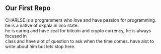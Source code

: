 ## Our First Repo

CHARLSE is a programmers who love and have passion for programming. <br> he is a native of okpala in imo state. <br> he is caring and have zeal for bitcoin and crypto currency, he is always focused in <br> class and have alot of question to ask when the time  comes.
 have alot to write about him but lets stop here.